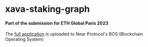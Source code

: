 # xava-staking-graph

#### Part of the submission for ETH Global Paris 2023

The [full application](https://near.org/pikqi.near/widget/Avalaunch-Staking) is uploaded to Near Protocol's BOS (Blockchain Operating System)
